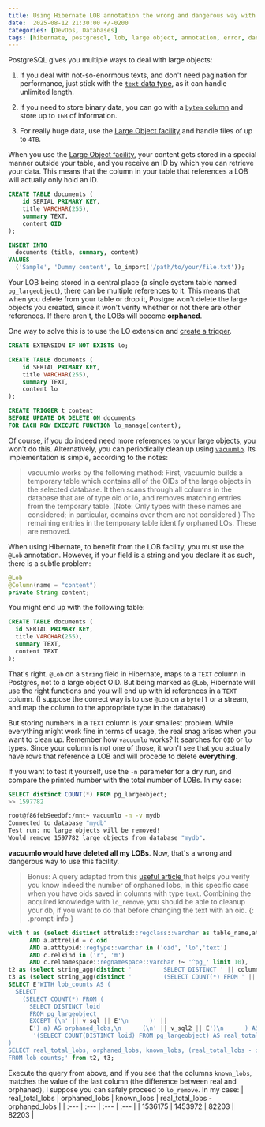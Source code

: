 ```yaml
---
title: Using Hibernate LOB annotation the wrong and dangerous way with Postgres
date:  2025-08-12 21:30:00 +/-0200
categories: [DevOps, Databases]
tags: [hibernate, postgresql, lob, large object, annotation, error, dangerous]     # TAG names should always be lowercase
---
```


PostgreSQL gives you multiple ways to deal with large objects:

1. If you deal with not-so-enormous texts, and don't need pagination for performance, just stick with the [`text` data type](https://www.postgresql.org/docs/current/datatype-character.html), as it can handle unlimited length.

2. If you need to store binary data, you can go with a [`bytea` column](https://www.postgresql.org/docs/current/datatype-binary.html) and store up to `1GB` of information.

3. For really huge data, use the [Large Object facility](https://www.postgresql.org/docs/current/largeobjects.html) and handle files of up to `4TB`.

When you use the [Large Object facility](https://www.postgresql.org/docs/current/largeobjects.html), your content gets stored in a special manner outside your table, and you receive an ID by which you can retrieve your data. This means that the column in your table that references a LOB will actually only hold an ID.

```sql
CREATE TABLE documents (
    id SERIAL PRIMARY KEY,
    title VARCHAR(255),
    summary TEXT,
    content OID
);

INSERT INTO
  documents (title, summary, content)
VALUES
  ('Sample', 'Dummy content', lo_import('/path/to/your/file.txt'));
```

Your LOB being stored in a central place (a single system table named `pg_largeobject`), there can be multiple references to it. This means that when you delete from your table or drop it, Postgre won't delete the large objects you created, since it won't verify whether or not there are other references. If there aren't, the LOBs will become **orphaned**.

One way to solve this is to use the LO extension and [create a trigger](https://www.postgresql.org/docs/current/lo.html).

```sql
CREATE EXTENSION IF NOT EXISTS lo;

CREATE TABLE documents (
    id SERIAL PRIMARY KEY,
    title VARCHAR(255),
    summary TEXT,
    content lo
);

CREATE TRIGGER t_content 
BEFORE UPDATE OR DELETE ON documents 
FOR EACH ROW EXECUTE FUNCTION lo_manage(content);
```

Of course, if you do indeed need more references to your large objects, you won't do this. Alternatively, you can periodically clean up using [ `vacuumlo`](https://www.postgresql.org/docs/current/vacuumlo.html). Its implementation is simple, according to the notes:

> vacuumlo works by the following method: First, vacuumlo builds a temporary table which contains all of the OIDs of the large objects in the selected database. It then scans through all columns in the database that are of type oid or lo, and removes matching entries from the temporary table. (Note: Only types with these names are considered; in particular, domains over them are not considered.) The remaining entries in the temporary table identify orphaned LOs. These are removed.


When using Hibernate, to benefit from the LOB facility, you must use the `@Lob` annotation. However, if your field is a string and you declare it as such, there is a subtle problem:


```java
@Lob
@Column(name = "content")
private String content;
```

You might end up with the following table:

```sql
CREATE TABLE documents (
  id SERIAL PRIMARY KEY,
  title VARCHAR(255),
  summary TEXT,
  content TEXT
);
```

That's right.  `@Lob` on a `String` field in Hibernate, maps to a `TEXT` column in Postgres, not to a large object OID. But being marked as `@Lob`, Hibernate will use the right functions and you will end up with id references in a `TEXT` column. (I suppose the correct way is to use `@Lob` on a `byte[]` or a stream, and map the column to the appropriate type in the database)

But storing numbers in a `TEXT` column is your smallest problem. While everything might work fine in terms of usage, the real snag arises when you want to clean up. Remember how `vacuumlo` works? It searches for `OID` or `lo` types. Since your column is not one of those, it won't see that you actually have rows that reference a LOB and will procede to delete **everything**.

If you want to test it yourself, use the `-n` parameter for a dry run, and compare the printed number with the total number of LOBs. In my case:

```sql
SELECT distinct COUNT(*) FROM pg_largeobject;
>> 1597782
```

```sh
root@f86feb9eedbf:/mnt~ vacuumlo -n -v mydb
Connected to database "mydb"
Test run: no large objects will be removed!
Would remove 1597782 large objects from database "mydb".
```

**vacuumlo would have deleted all my LOBs**. Now, that's a wrong and dangerous way to use this facility.

> Bonus: A query adapted from this [useful article ](https://www.percona.com/blog/how-to-remove-an-orphan-large-object-in-postgresql-with-vacuumlo/) that helps you verify you know indeed the number of orphaned lobs, in this specific case when you have oids saved in columns with type `text`. Combining the acquired knowledge with `lo_remove`, you should be able to cleanup your db, if you want to do that before changing the text with an oid.
{: .prompt-info }

```sql
with t as (select distinct attrelid::regclass::varchar as table_name,attname as column_name, atttypid::regtype as type from pg_attribute a join pg_class c on a.attrelid=c.oid WHERE a.attnum > 0 AND NOT a.attisdropped
      AND a.attrelid = c.oid
      AND a.atttypid::regtype::varchar in ('oid', 'lo','text')
      AND c.relkind in ('r', 'm')
      AND c.relnamespace::regnamespace::varchar !~ '^pg_' limit 10),
t2 as (select string_agg(distinct '         SELECT DISTINCT ' || column_name || '::oid FROM ' || table_name || ' WHERE ' || column_name ||' ~ E''^\\d+$''', E' UNION \n')  as v_sql from t),
t3 as (select string_agg(distinct '         (SELECT COUNT(*) FROM ' || table_name || ' WHERE ' || column_name ||' ~ E''^\\d+$''', E') + \n')  as v_sql2 from t)
SELECT E'WITH lob_counts AS (
  SELECT
    (SELECT COUNT(*) FROM (
      SELECT DISTINCT loid
      FROM pg_largeobject
      EXCEPT (\n' || v_sql || E'\n      )' ||
      E') a) AS orphaned_lobs,\n      (\n' || v_sql2 || E')\n      ) AS known_lobs,\n      ' ||
       '(SELECT COUNT(DISTINCT loid) FROM pg_largeobject) AS real_total_lobs
)
SELECT real_total_lobs, orphaned_lobs, known_lobs, (real_total_lobs - orphaned_lobs) AS "real_total_lobs - orphaned_lobs"
FROM lob_counts;' from t2, t3;
```

Execute the query from above, and if you see that the columns `known_lobs`, matches the value of the last column (the difference between real and orphaned), I suppose you can safely proceed to `lo_remove`. In my case:
| real\_total\_lobs | orphaned\_lobs | known\_lobs | real\_total\_lobs - orphaned\_lobs |
| :--- | :--- | :--- | :--- |
| 1536175 | 1453972 | 82203 | 82203 |
